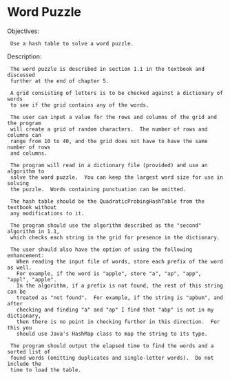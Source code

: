 # Word Puzzle

Objectives:

     Use a hash table to solve a word puzzle.


Description:

     The word puzzle is described in section 1.1 in the textbook and discussed
     further at the end of chapter 5.

     A grid consisting of letters is to be checked against a dictionary of words
     to see if the grid contains any of the words.

     The user can input a value for the rows and columns of the grid and the program
     will create a grid of random characters.  The number of rows and columns can
     range from 10 to 40, and the grid does not have to have the same number of rows
     and columns.  

     The program will read in a dictionary file (provided) and use an algorithm to
     solve the word puzzle.  You can keep the largest word size for use in solving
     the puzzle.  Words containing punctuation can be omitted.

     The hash table should be the QuadraticProbingHashTable from the textbook without
     any modifications to it.  

     The program should use the algorithm described as the "second" algorithm in 1.1, 
     which checks each string in the grid for presence in the dictionary.  

     The user should also have the option of using the following enhancement:
       When reading the input file of words, store each prefix of the word as well.
       For example, if the word is "apple", store "a", "ap", "app", "appl", "apple".
       In the algorithm, if a prefix is not found, the rest of this string can be
       treated as "not found".  For example, if the string is "apbum", and after 
       checking and finding "a" and "ap" I find that "abp" is not in my dictionary,
       then there is no point in checking further in this direction.  For this you
       should use Java's HashMap class to map the string to its type.

     The program should output the elapsed time to find the words and a sorted list of 
     found words (omitting duplicates and single-letter words).  Do not include the 
     time to load the table.